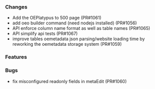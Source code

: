 ### Changes

- Add the OEPlatypus to 500 page (PR#1061)
- add oeo builder command (need nodejs installed) (PR#1056)
- API enforce column name format as well as table names (PR#1065)
- API simplify api tests (PR#1067)
- improve tables oemetadata json parsing/website loading time by reworking the oemetadata storage system (PR#1059)

### Features


### Bugs
- fix misconfigured readonly fields in metaEdit (PR#1060)